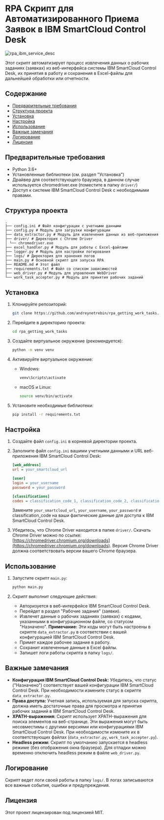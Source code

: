 # RPA Скрипт для Автоматизированного Приема Заявок в IBM SmartCloud Control Desk
![rpa_ibm_service_desc](https://github.com/user-attachments/assets/e6b90430-ea91-4f08-a0b3-104b7cb374d4)

Этот скрипт автоматизирует процесс извлечения данных о рабочих заданиях (заявках) из веб-интерфейса системы IBM SmartCloud Control Desk, их принятия в работу и сохранения в Excel-файлы для дальнейшей обработки или отчетности.

## Содержание

- [Предварительные требования](#предварительные-требования)
- [Структура проекта](#структура-проекта)
- [Установка](#установка)
- [Настройка](#настройка)
- [Использование](#использование)
- [Важные замечания](#важные-замечания)
- [Логирование](#логирование)
- [Лицензия](#лицензия)

## Предварительные требования

*   Python 3.6+
*   Установленные библиотеки (см. раздел "Установка")
*   Драйвер для соответствующего браузера, в данном случае используется chromedriver.exe (поместите в папку `driver/`)
*   Доступ к системе IBM SmartCloud Control Desk с необходимыми правами.

## Структура проекта

```
.
├── config.ini # Файл конфигурации с учетными данными
├── config.py # Модуль для загрузки конфигурации
├── data_extractor.py # Модуль для извлечения данных из веб-приложения
├── driver/ # Директория с Chrome Driver
│ └── chromedriver.exe
├── excel_handler.py # Модуль для работы с Excel-файлами
├── logger.py # Модуль для настройки логирования
├── logs/ # Директория для хранения логов
├── main.py # Основной скрипт для запуска RPA
├── README.md # Этот файл
├── requirements.txt # Файл со списком зависимостей
├── web_driver.py # Модуль для управления WebDriver
└── work_task_accepter.py # Модуль для принятия рабочих заданий
```

## Установка

1.  Клонируйте репозиторий:

    ```bash
    git clone https://github.com/andreynetrebin/rpa_getting_work_tasks.git
    ```

2.  Перейдите в директорию проекта:

    ```bash
    cd rpa_getting_work_tasks
    ```

3.  Создайте виртуальное окружение (рекомендуется):

    ```bash
    python -m venv venv
    ```

4.  Активируйте виртуальное окружение:

    *   Windows:

        ```bash
        venv\Scripts\activate
        ```

    *   macOS и Linux:

        ```bash
        source venv/bin/activate
        ```

5.  Установите необходимые библиотеки:

    ```bash
    pip install -r requirements.txt
    ```

## Настройка

1.  Создайте файл `config.ini` в корневой директории проекта.
2.  Заполните файл `config.ini` вашими учетными данными и URL веб-приложения IBM SmartCloud Control Desk:

    ```ini
    [web_address]
    url = your_smartcloud_url

    [user]
    login = your_username
    password = your_password

    [classifications]
    codes = classification_code_1, classification_code_2, classification_code_N.
    ```

    Замените `your_smartcloud_url`, `your_username`, `your_password` и classification_code на ваши фактические данные для доступа к IBM SmartCloud Control Desk.
3.  Убедитесь, что Chrome Driver находится в папке `driver/`.  Скачать Chrome Driver можно по ссылке: [https://chromedriver.chromium.org/downloads](https://chromedriver.chromium.org/downloads).  Версия Chrome Driver должна соответствовать версии вашего Chrome браузера.

## Использование

1.  Запустите скрипт `main.py`:

    ```bash
    python main.py
    ```

2.  Скрипт выполнит следующие действия:

    *   Авторизуется в веб-интерфейсе IBM SmartCloud Control Desk.
    *   Перейдет в раздел "Рабочие задания" (заявки).
    *   Извлечет данные о рабочих заданиях (заявках) с кодами, указанными в конфигурационном файле, со статусом "Назначено".  **Примечание:** Эти коды могут быть настроены в скрипте `data_extractor.py` в соответствии с вашей конфигурацией IBM SmartCloud Control Desk.
    *   Примет каждое рабочее задание в работу.
    *   Сохранит извлеченные данные в Excel файлы.
    *   Запишет логи работы скрипта в папку `logs/`.

## Важные замечания

*   **Конфигурация IBM SmartCloud Control Desk:**  Убедитесь, что статус ("Назначено") соответствует вашей конфигурации IBM SmartCloud Control Desk.  При необходимости измените статус в скрипте `data_extractor.py`.
*   **Права доступа:**  Учетная запись, используемая для запуска скрипта, должна иметь достаточные права для просмотра и принятия рабочих заданий в IBM SmartCloud Control Desk.
*   **XPATH-выражения:**  Скрипт использует XPATH-выражения для поиска элементов на веб-странице.  Эти выражения могут быть несовместимы с другими версиями или конфигурациями IBM SmartCloud Control Desk.  При необходимости измените их в соответствующих файлах (`data_extractor.py`, `work_task_accepter.py`).
*   **Headless режим:** Скрипт по умолчанию запускается в headless режиме (без отображения окна браузера).  Для отладки можно временно отключить headless режим в файле `web_driver.py`.

## Логирование

Скрипт ведет логи своей работы в папку `logs/`.  В логах записываются все важные события, ошибки и предупреждения.

## Лицензия

Этот проект лицензирован под лицензией MIT.
